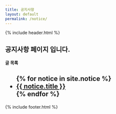 ```yaml
---
title: 공지사항
layout: default
permalink: /notice/
---
```

{% include header.html %}

<h2>공지사항 페이지 입니다.</h2>

<h4>글 목록</h4>
<h2>
  <ul>
    {% for notice in site.notice %}
    <li>
      <a href="{{ notice.url }}"> {{ notice.title }} </a>
    </li>
    {% endfor %}
  </ul>
</h2>

{% include footer.html %}
